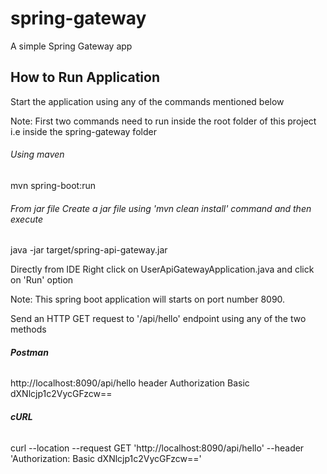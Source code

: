 # spring-gateway
A simple Spring Gateway app

## How to Run Application
Start the application using any of the commands mentioned below

Note: First two commands need to run inside the root folder of this project i.e inside the spring-gateway folder

###### Using maven
mvn spring-boot:run

###### From jar file Create a jar file using 'mvn clean install' command and then execute
java -jar target/spring-api-gateway.jar

Directly from IDE
Right click on UserApiGatewayApplication.java and click on 'Run' option


Note: This spring boot application will starts on port number 8090.

Send an HTTP GET request to '/api/hello' endpoint using any of the two methods

###### **Postman**

http://localhost:8090/api/hello
header Authorization Basic dXNlcjp1c2VycGFzcw==

###### **cURL**

curl --location --request GET 'http://localhost:8090/api/hello' --header 'Authorization: Basic dXNlcjp1c2VycGFzcw=='
